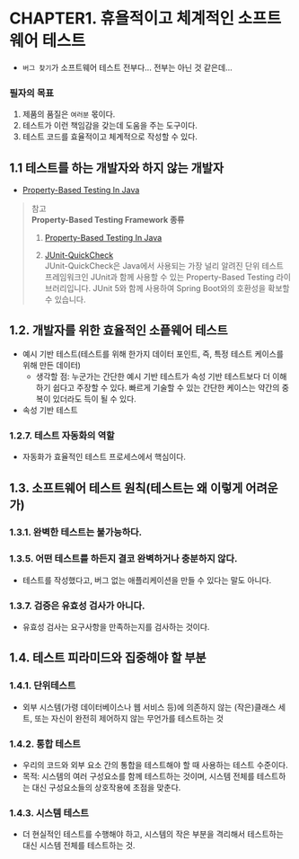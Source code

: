 # CHAPTER1. 휴욜적이고 체계적인 소프트웨어 테스트

- `버그 찾기`가 소프트웨어 테스트 전부다... 전부는 아닌 것 같은데...

### 필자의 목표
1. 제품의 품질은 `여러분` 몫이다.
2. 테스트가 이런 책임감을 갖는데 도움을 주는 도구이다.
3. 테스트 코드를 효율적이고 체계적으로 작성할 수 있다.

## 1.1 테스트를 하는 개발자와 하지 않는 개발자
- [Property-Based Testing In Java](https://jqwik.net/)
> 참고 <br>
> **Property-Based Testing Framework 종류**
>
> 1. [Property-Based Testing In Java](https://jqwik.net/)
> 
> 2. [JUnit-QuickCheck](http://pholser.github.io/junit-quickcheck/) <br>
 JUnit-QuickCheck은 Java에서 사용되는 가장 널리 알려진 단위 테스트 프레임워크인 JUnit과 함께 사용할 수 있는 Property-Based Testing 라이브러리입니다. JUnit 5와 함께 사용하여 Spring Boot와의 호환성을 확보할 수 있습니다.

## 1.2. 개발자를 위한 효율적인 소픝웨어 테스트
- 예시 기반 테스트(테스트를 위해 한가지 데이터 포인트, 즉, 특정 테스트 케이스를 위해 만든 데이터)
  - 생각할 점: 누군가는 간단한 예시 기반 테스트가 속성 기반 테스트보다 더 이해하기 쉽다고 주장할 수 있다. 빠르게 기술할 수 있는 간단한 케이스는 약간의 중복이 있더라도 득이 될 수 있다.
- 속성 기반 테스트

### 1.2.7. 테스트 자동화의 역할
- 자동화가 효율적인 테스트 프로세스에서 핵심이다.

## 1.3. 소프트웨어 테스트 원칙(테스트는 왜 이렇게 어려운가)
### 1.3.1. 완벽한 테스트는 불가능하다.
### 1.3.5. 어떤 테스트를 하든지 결코 완벽하거나 충분하지 않다.
- 테스트를 작성했다고, 버그 없는 애플리케이션을 만들 수 있다는 말도 아니다.
### 1.3.7. 검증은 유효성 검사가 아니다.
- 유효성 검사는 요구사항을 만족하는지를 검사하는 것이다.

## 1.4. 테스트 피라미드와 집중해야 할 부분
### 1.4.1. 단위테스트
- 외부 시스템(가령 데이터베이스나 웹 서비스 등)에 의존하지 않는 (작은)클래스 세트, 또는 자신이 완전히 제어하지 않는 무언가를 테스트하는 것
### 1.4.2. 통합 테스트
- 우리의 코드와 외부 요소 간의 통합을 테스트해야 할 때 사용하는 테스트 수준이다.
- 목적: 시스템의 여러 구성요소를 함께 테스트하는 것이며, 시스템 전체를 테스트하는 대신 구성요소들의 상호작용에 초점을 맞춘다.
### 1.4.3. 시스템 테스트
- 더 현실적인 테스트를 수행해야 하고, 시스템의 작은 부분을 격리해서 테스트하는 대신 시스템 전체를 테스트하는  것.
